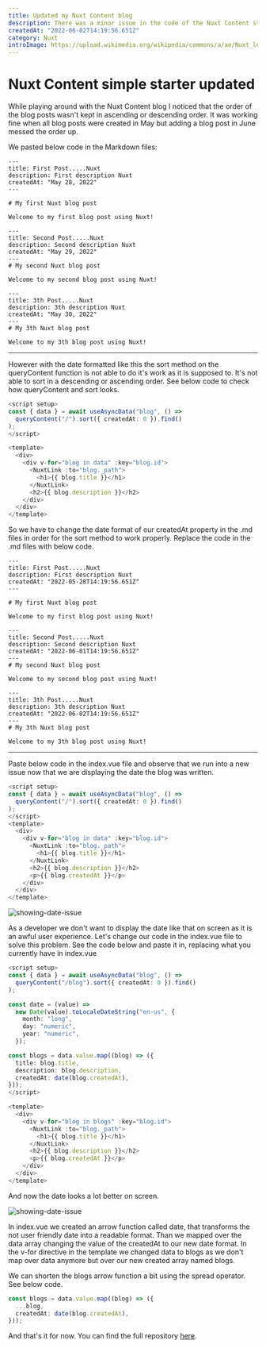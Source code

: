 ```yaml
---
title: Updated my Nuxt Content blog
description: There was a minor issue in the code of the Nuxt Content starter. I explain and update here.
createdAt: "2022-06-02T14:19:56.651Z"
category: Nuxt
introImage: https://upload.wikimedia.org/wikipedia/commons/a/ae/Nuxt_logo.svg
---
```


# Nuxt Content simple starter updated

While playing around with the Nuxt Content blog I noticed that the order of the blog posts wasn't kept in ascending or descending order. It was working fine when all blog posts were created in May but adding a blog post in June messed the order up.

We pasted below code in the Markdown files:

```
---
title: First Post.....Nuxt
description: First description Nuxt
createdAt: "May 28, 2022"
---

# My first Nuxt blog post

Welcome to my first blog post using Nuxt!
```

```
---
title: Second Post.....Nuxt
description: Second description Nuxt
createdAt: "May 29, 2022"
---
# My second Nuxt blog post

Welcome to my second blog post using Nuxt!
```

```
---
title: 3th Post.....Nuxt
description: 3th description Nuxt
createdAt: "May 30, 2022"
---
# My 3th Nuxt blog post

Welcome to my 3th blog post using Nuxt!
```
---

However with the date formatted like this the sort method on the queryContent function is not able to do it's work as it is supposed to. It's not able to sort in a descending or ascending order. See below code to check how queryContent and sort looks.

```ts
<script setup>
const { data } = await useAsyncData("blog", () =>
  queryContent("/").sort({ createdAt: 0 }).find()
);
</script>

<template>
  <div>
    <div v-for="blog in data" :key="blog.id">
      <NuxtLink :to="blog._path">
        <h1>{{ blog.title }}</h1>
      </NuxtLink>
      <h2>{{ blog.description }}</h2>
    </div>
  </div>
</template>
```

So we have to change the date format of our createdAt property in the .md files in order for the sort method to work properly. Replace the code in the .md files with below code.

```
---
title: First Post.....Nuxt
description: First description Nuxt
createdAt: "2022-05-28T14:19:56.651Z"
---

# My first Nuxt blog post

Welcome to my first blog post using Nuxt!
```

```
---
title: Second Post.....Nuxt
description: Second description Nuxt
createdAt: "2022-06-01T14:19:56.651Z"
---
# My second Nuxt blog post

Welcome to my second blog post using Nuxt!
```

```
---
title: 3th Post.....Nuxt
description: 3th description Nuxt
createdAt: "2022-06-02T14:19:56.651Z"
---
# My 3th Nuxt blog post

Welcome to my 3th blog post using Nuxt!
```
---

Paste below code in the index.vue file and observe that we run into a new issue now that we are displaying the date the blog was written.

```ts
<script setup>
const { data } = await useAsyncData("blog", () =>
  queryContent("/").sort({ createdAt: 0 }).find()
);
</script>
<template>
  <div>
    <div v-for="blog in data" :key="blog.id">
      <NuxtLink :to="blog._path">
        <h1>{{ blog.title }}</h1>
      </NuxtLink>
      <h2>{{ blog.description }}</h2>
      <p>{{ blog.createdAt }}</p>
    </div>
  </div>
</template>
```

![showing-date-issue](/images/blog2/image1.png)

As a developer we don't want to display the date like that on screen as it is an awful user experience. Let's change our code in the index.vue file to solve this problem. See the code below and paste it in, replacing what you currently have in index.vue

```ts
<script setup>
const { data } = await useAsyncData("blog", () =>
  queryContent("/blog").sort({ createdAt: 0 }).find()
);

const date = (value) =>
  new Date(value).toLocaleDateString("en-us", {
    month: "long",
    day: "numeric",
    year: "numeric",
  });

const blogs = data.value.map((blog) => ({
  title: blog.title,
  description: blog.description,
  createdAt: date(blog.createdAt),
}));
</script>

<template>
  <div>
    <div v-for="blog in blogs" :key="blog.id">
      <NuxtLink :to="blog._path">
        <h1>{{ blog.title }}</h1>
      </NuxtLink>
      <h2>{{ blog.description }}</h2>
      <p>{{ blog.createdAt }}</p>
    </div>
  </div>
</template>
```
And now the date looks a lot better on screen. 

![showing-date-issue](/images/blog2/image2.png)

In index.vue we created an arrow function called date, that transforms the not user friendly date into a readable format. Than we mapped over the data array changing the value of the createdAt to our new date format. In the v-for directive in the template we changed data to blogs as we don't map over data anymore but over our new created array named blogs.

We can shorten the blogs arrow function a bit using the spread operator. See below code.

```ts
const blogs = data.value.map((blog) => ({
  ...blog,
  createdAt: date(blog.createdAt),
}));
```

And that's it for now. You can find the full repository [here](https://github.com/jeroen-engineer/nuxt-content-simple-blog-starter).

